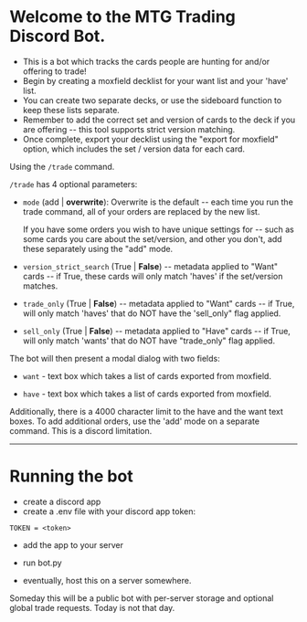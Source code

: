 # Welcome to the MTG Trading Discord Bot.
- This is a bot which tracks the cards people are hunting for and/or offering to trade!
- Begin by creating a moxfield decklist for your want list and your 'have' list.
- You can create two separate decks, or use the sideboard function to keep these lists separate.
- Remember to add the correct set and version of cards to the deck if you are offering -- this tool supports strict version matching.
- Once complete, export your decklist using the "export for moxfield" option, which includes the set / version data for each card.

Using the `/trade` command.

`/trade` has 4 optional parameters:

* `mode` (add | **overwrite**): Overwrite is the default -- each time you run the trade command, all of your orders are replaced by the new list.

    If you have some orders you wish to have unique settings for -- such as some cards you care about the set/version, and other you don't,
    add these separately using the "add" mode.

* `version_strict_search` (True | **False**) -- metadata applied to "Want" cards -- if True, these cards will only match 'haves' if the set/version matches.

* `trade_only` (True | **False**) -- metadata applied to "Want" cards -- if True, will only match 'haves' that do NOT have the 'sell_only" flag applied.

* `sell_only` (True | **False**) -- metadata applied to "Have" cards -- if True, will only match 'wants' that do NOT have "trade_only" flag applied.

The bot will then present a modal dialog with two fields:

* `want` - text box which takes a list of cards exported from moxfield.

* `have` - text box which takes a list of cards exported from moxfield.


Additionally, there is a 4000 character limit to the have and the want text boxes. To add additional orders, use the 'add' mode on a separate command. This is a discord limitation.

---

# Running the bot

* create a discord app
* create a .env file with your discord app token:

```
TOKEN = <token>
```

* add the app to your server
* run bot.py

* eventually, host this on a server somewhere.

Someday this will be a public bot with per-server storage and optional global trade requests. Today is not that day.